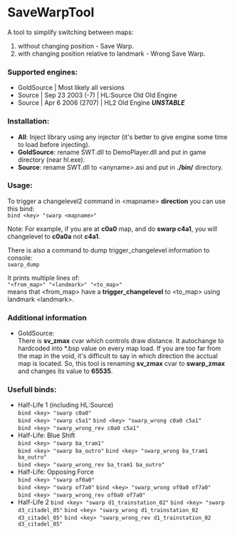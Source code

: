 # SaveWarpTool
A tool to simplify switching between maps:
1. without changing position - Save Warp.
2. with changing position relative to landmark - Wrong Save Warp.

### Supported engines:

  - GoldSource | Most likely all versions
  - Source | Sep 23 2003 (-7) | HL:Source Old Old Engine
  - Source | Apr  6 2006 (2707) | HL2 Old Engine ***UNSTABLE***

### Installation:
  - **All**: Inject library using any injector (it's better to give engine some time to load before injecting).
  - **GoldSource**: rename SWT.dll to DemoPlayer.dll and put in game directory (near hl.exe).
  - **Source**: rename SWT.dll to \<anyname\>.asi and put in **./bin/** directory.

### Usage:
To trigger a changelevel2 command in \<mapname\> **direction** you can use this bind:  
`bind <key> "swarp <mapname>"`  

Note: For example, if you are at **c0a0** map, and do **swarp c4a1**, you will changelevel to **c0a0a** not **c4a1**.

There is also a command to dump trigger\_changelevel information to console:  
`swarp_dump`  

It prints multiple lines of:  
`"<from_map>" "<landmark>" "<to_map>"`  
means that \<from_map\> have a **trigger\_changelevel** to \<to_map\> using landmark \<landmark\>.

### Additional information
- GoldSource:  
    There is **sv_zmax** cvar which controls draw distance. It autochange to hardcoded into \*.bsp value on every map load. If you are too far from the map in the void, it's difficult to say in which direction the acctual map is located. So, this tool is renaming **sv_zmax** cvar to **swarp_zmax** and changes its value to **65535**.

### Usefull binds:
- Half-Life 1 (including HL:Source)  
  `bind <key> "swarp c0a0"`  
  `bind <key> "swarp c5a1"`
  `bind <key> "swarp_wrong c0a0 c5a1"`  
  `bind <key> "swarp_wrong_rev c0a0 c5a1"`
- Half-Life: Blue Shift  
  `bind <key> "swarp ba_tram1"`  
  `bind <key> "swarp ba_outro"`
  `bind <key> "swarp_wrong ba_tram1 ba_outro"`  
  `bind <key> "swarp_wrong_rev ba_tram1 ba_outro"`
- Half-Life: Opposing Force  
  `bind <key> "swarp of0a0"`  
  `bind <key> "swarp of7a0"`
  `bind <key> "swarp_wrong of0a0 of7a0"`  
  `bind <key> "swarp_wrong_rev of0a0 of7a0"`
- Half-Life 2
  `bind <key> "swarp d1_trainstation_02"`
  `bind <key> "swarp d3_citadel_05"`
  `bind <key> "swarp_wrong d1_trainstation_02 d3_citadel_05"`
  `bind <key> "swarp_wrong_rev d1_trainstation_02 d3_citadel_05"`